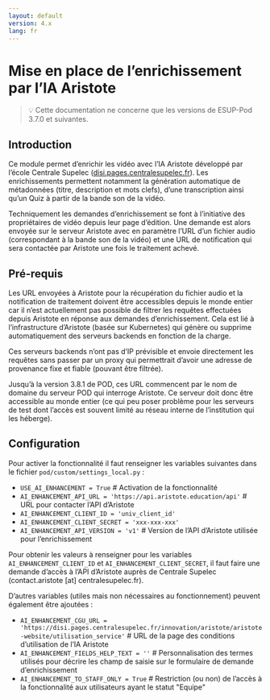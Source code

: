 ```yaml
---
layout: default
version: 4.x
lang: fr
---
```


# Mise en place de l’enrichissement par l’IA Aristote

> 💡 Cette documentation ne concerne que les versions de ESUP-Pod 3.7.0 et suivantes.

## Introduction

Ce module permet d’enrichir les vidéo avec l’IA Aristote développé par l’école Centrale Supelec ([disi.pages.centralesupelec.fr](https://disi.pages.centralesupelec.fr/innovation/aristote/aristote-website)). Les enrichissements permettent notamment la génération automatique de métadonnées (titre, description et mots clefs), d’une transcription ainsi qu’un Quiz à partir de la bande son de la vidéo.

Techniquement les demandes d’enrichissement se font à l’initiative des propriétaires de vidéo depuis leur page d’édition. Une demande est alors envoyée sur le serveur Aristote avec en paramètre l’URL d’un fichier audio (correspondant à la bande son de la vidéo) et une URL de notification qui sera contactée par Aristote une fois le traitement achevé.

## Pré-requis

Les URL envoyées à Aristote pour la récupération du fichier audio et la notification de traitement doivent être accessibles depuis le monde entier car il n’est actuellement pas possible de filtrer les requêtes effectuées depuis Aristote en réponse aux demandes d’enrichissement. Cela est lié à l’infrastructure d’Aristote (basée sur Kubernetes) qui génère ou supprime automatiquement des serveurs backends en fonction de la charge.

Ces serveurs backends n’ont pas d’IP prévisible et envoie directement les requêtes sans passer par un proxy qui permettrait d’avoir une adresse de provenance fixe et fiable (pouvant être filtrée).

Jusqu’à la version 3.8.1 de POD, ces URL commencent par le nom de domaine du serveur POD qui interroge Aristote. Ce serveur doit donc être accessible au monde entier (ce qui peu poser problème pour les serveurs de test dont l’accès est souvent limité au réseau interne de l’institution qui les héberge).

## Configuration

Pour activer la fonctionnalité il faut renseigner les variables suivantes dans le fichier `pod/custom/settings_local.py` :

- `USE_AI_ENHANCEMENT = True` # Activation de la fonctionnalité
- `AI_ENHANCEMENT_API_URL = 'https://api.aristote.education/api'` # URL pour contacter l’API d’Aristote
- `AI_ENHANCEMENT_CLIENT_ID = 'univ_client_id'`
- `AI_ENHANCEMENT_CLIENT_SECRET = 'xxx-xxx-xxx'`
- `AI_ENHANCEMENT_API_VERSION = 'v1'` # Version de l’API d’Aristote utilisée pour l’enrichissement

Pour obtenir les valeurs à renseigner pour les variables `AI_ENHANCEMENT_CLIENT_ID` et `AI_ENHANCEMENT_CLIENT_SECRET`, il faut faire une demande d’accès à l’API d’Aristote auprès de Centrale Supelec (contact.aristote [at] centralesupelec.fr).

D’autres variables (utiles mais non nécessaires au fonctionnement) peuvent également être ajoutées :

- `AI_ENHANCEMENT_CGU_URL = 'https://disi.pages.centralesupelec.fr/innovation/aristote/aristote-website/utilisation_service'` # URL de la page des conditions d’utilisation de l’IA Aristote
- `AI_ENHANCEMENT_FIELDS_HELP_TEXT = ''` # Personnalisation des termes utilisés pour décrire les champ de saisie sur le formulaire de demande d’enrichissement
- `AI_ENHANCEMENT_TO_STAFF_ONLY = True` # Restriction (ou non) de l’accès à la fonctionnalité aux utilisateurs ayant le statut "Equipe"
